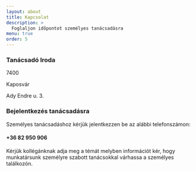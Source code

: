```yaml
---
layout: about
title: Kapcsolat
description: >
  Foglaljon időpontot személyes tanácsadásra
menu: true
order: 5
---
```

### Tanácsadó Iroda
7400

Kaposvár

Ady Endre u. 3.


### Bejelentkezés tanácsadásra

Személyes tanácsadáshoz kérjük jelentkezzen be az alábbi telefonszámon:

#### +36 82 950 906

Kérjük kollégánknak adja meg a témát melyben információt kér, hogy munkatársunk személyre szabott tanácsokkal várhassa a személyes találkozón.
